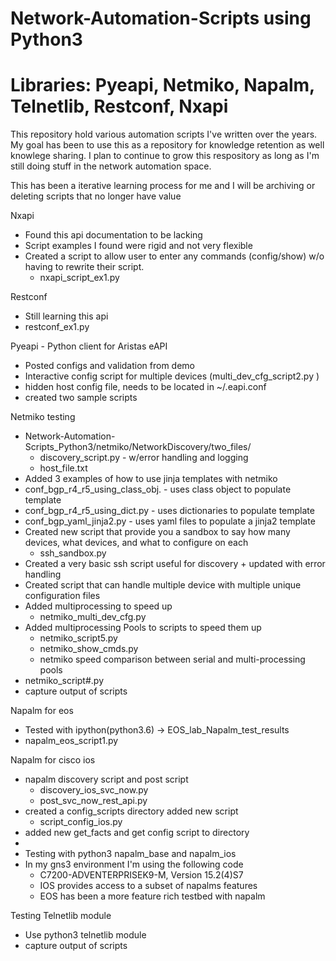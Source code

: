 # Network-Automation-Scripts using Python3
# Libraries: Pyeapi, Netmiko, Napalm, Telnetlib, Restconf, Nxapi
This repository hold various automation scripts I've written over the years. 
My goal has been to use this as a repository for knowledge retention as well knowlege sharing.
I plan to continue to grow this respository as long as I'm still doing stuff in the network automation space.

This has been a iterative learning process for me and I will be archiving or deleting scripts that no longer have value

Nxapi
- Found this api documentation to be lacking
- Script examples I found were rigid and not very flexible
- Created a script to allow user to enter any commands (config/show) w/o having to rewrite their script.
  - nxapi_script_ex1.py

Restconf
- Still learning this api
- restconf_ex1.py

Pyeapi - Python client for Aristas eAPI
 - Posted configs and validation from demo
 - Interactive config script for multiple devices (multi_dev_cfg_script2.py )
 - hidden host config file, needs to be located in ~/.eapi.conf
 - created two sample scripts

Netmiko testing
- Network-Automation-Scripts_Python3/netmiko/NetworkDiscovery/two_files/
  - discovery_script.py - w/error handling and logging
  - host_file.txt
- Added 3 examples of how to use jinja templates with netmiko
 - conf_bgp_r4_r5_using_class_obj. - uses class object to populate template
 - conf_bgp_r4_r5_using_dict.py - uses dictionaries to populate template
 - conf_bgp_yaml_jinja2.py - uses yaml files to populate a jinja2 template
- Created new script that provide you a sandbox to say how many devices, what devices, and what to configure on each
    - ssh_sandbox.py
- Created a very basic ssh script useful for discovery + updated with error handling
- Created script that can handle multiple device with multiple unique configuration files
- Added multiprocessing to speed up
    - netmiko_multi_dev_cfg.py
- Added multiprocessing Pools to scripts to speed them up
    - netmiko_script5.py
    - netmiko_show_cmds.py
    - netmiko speed comparison between serial and multi-processing pools
- netmiko_script#.py
- capture output of scripts

Napalm for eos
- Tested with ipython(python3.6) -> EOS_lab_Napalm_test_results
- napalm_eos_script1.py

Napalm for cisco ios
- napalm discovery script and post script
    - discovery_ios_svc_now.py
    - post_svc_now_rest_api.py
- created a config_scripts directory added new script
  - script_config_ios.py
- added new get_facts and get config script to directory
- 
- Testing with python3 napalm_base and napalm_ios
- In my gns3 environment I'm using the following code
    - C7200-ADVENTERPRISEK9-M, Version 15.2(4)S7
    - IOS provides access to a subset of napalms features
    - EOS has been a more feature rich testbed with napalm

Testing Telnetlib module
- Use python3 telnetlib module
- capture output of scripts



